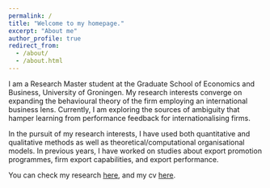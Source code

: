 ```yaml
---
permalink: /
title: "Welcome to my homepage."
excerpt: "About me"
author_profile: true
redirect_from: 
  - /about/
  - /about.html
---
```






I am a Research Master student at the Graduate School of Economics and Business, University of Groningen. My research interests converge on expanding the behavioural theory of the firm employing an international business lens. Currently, I am exploring the sources of ambiguity that hamper learning from performance feedback for internationalising firms.


In the pursuit of my research interests, I have used both quantitative and qualitative methods as well as theoretical/computational organisational models. In previous years, I have worked on studies about export promotion programmes, firm export capabilities, and export performance.

You can check my research [here](https://jbolanoshurtado.github.io/publications/ "To current research"), and my cv [here](https://jbolanoshurtado.github.io/cv/ "To my CV"). 

